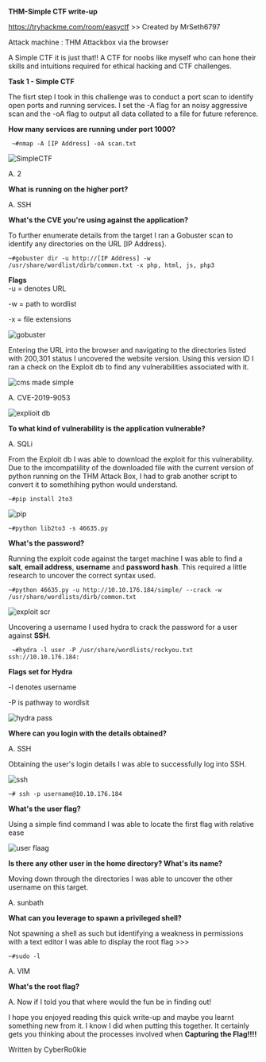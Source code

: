 
**THM-Simple CTF write-up**

https://tryhackme.com/room/easyctf >> Created by  MrSeth6797

Attack machine : THM Attackbox via the browser

A Simple CTF it is just that!! A CTF for noobs like myself who can hone their skills and intuitions required for ethical hacking and CTF challenges.

**Task 1 -  Simple CTF**

The fisrt step I took in this challenge was to conduct a port scan to identify open ports and running services. I set the -A flag for an noisy aggressive scan and the -oA flag to output all data collated to a file for future reference.
 
**How many services are running under port 1000?**

     ~#nmap -A [IP Address] -oA scan.txt
  
  ![SimpleCTF](https://user-images.githubusercontent.com/100538982/165145721-a2365df7-3c9d-4350-8dd9-2d8e6feeba6a.png)

A. 2
 
**What is running on the higher port?** 

A. SSH


**What's the CVE you're using against the application?**

To further enumerate details from the target I ran a Gobuster scan to identify any directories on the URL [IP Address}.

    ~#gobuster dir -u http://[IP Address] -w /usr/share/wordlist/dirb/common.txt -x php, html, js, php3
    
**Flags**    
-u = denotes URL

-w = path to wordlist

-x = file extensions

![gobuster](https://user-images.githubusercontent.com/100538982/165145962-e846fdb2-986b-4019-ab10-c148b6ae26c1.png)


Entering the URL into the browser and navigating to the directories listed with 200,301 status I uncovered the website version.  Using this version ID I ran a check on the Exploit db to find any vulnerabilities associated with it.


![cms made simple](https://user-images.githubusercontent.com/100538982/165146935-5df2c9ab-ccf7-4af5-bae9-e6021d8bf67e.png)


A. CVE-2019-9053


![explioit db](https://user-images.githubusercontent.com/100538982/165150828-f1c6ce5a-833b-452f-aafe-31ebb59289ae.png)


**To what kind of vulnerability is the application vulnerable?**

A. SQLi

From the Exploit db I was able to download the exploit for this vulnerability.  Due to the imcompatiility of the downloaded file with the current version of python running on the THM Attack Box, I had to grab another script to convert it to somethihing python would understand.

    ~#pip install 2to3
   
   
![pip](https://user-images.githubusercontent.com/100538982/165153141-048d92cd-740f-4a28-9bcd-876e3003087f.png)

    ~#python lib2to3 -s 46635.py
    
**What's the password?**

Running the exploit code against the target machine I was able to find a **salt**, **email address**, **username** and **password hash**. This required a little research to uncover the correct syntax used.

    ~#python 46635.py -u http://10.10.176.184/simple/ --crack -w /usr/share/wordlists/dirb/common.txt
    
![exploit scr](https://user-images.githubusercontent.com/100538982/165153787-d3415fb5-c616-4dd3-a4f4-bcb10c507b7f.png)
 
 Uncovering a username I used hydra to crack the password for a user against **SSH**.
 
    
     ~#hydra -l user -P /usr/share/wordlists/rockyou.txt ssh://10.10.176.184:
 
 **Flags set for Hydra**

-l denotes username

-P is pathway to wordlsit

![hydra pass](https://user-images.githubusercontent.com/100538982/165156068-30edc714-7dbd-415e-8d75-68a20a3e0ee5.png)


**Where can you login with the details obtained?**

A. SSH

Obtaining the user's login details I was able to successfully log into SSH.

![ssh](https://user-images.githubusercontent.com/100538982/165157137-057c696a-acf7-4fd9-a198-033a49c7ae83.png)


    ~# ssh -p username@10.10.176.184

**What's the user flag?**

Using a simple find command I was able to locate the first flag with relative ease

![user flaag](https://user-images.githubusercontent.com/100538982/165157111-34ae0f0d-70fb-4bed-8edf-dfadec92f0e3.png)


**Is there any other user in the home directory? What's its name?**

Moving down through the directories I was able to uncover the other username on  this target.

A. sunbath


**What can you leverage to spawn a privileged shell?**

Not spawning a shell as such but identifying a weakness in permissions with a text editor I was able to display the root flag >>>

    ~#sudo -l
 
A. VIM

**What's the root flag?**

A. Now if I told you that where would the fun be in finding out!

I hope you enjoyed reading this quick write-up and maybe you learnt something new from it.  I know I did when putting this together. It certainly gets you thinking about the processes involved when **Capturing the Flag!!!!**

Written by CyberRo0kie




